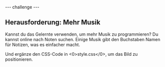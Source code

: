 \--- challenge \---

## Herausforderung: Mehr Musik

Kannst du das Gelernte verwenden, um mehr Musik zu programmieren? Du kannst online nach Noten suchen. Einige Musik gibt den Buchstaben Namen für Notizen, was es einfacher macht.

Und ergänze den CSS-Code in <0>style.css</0>, um das Bild zu positionieren.